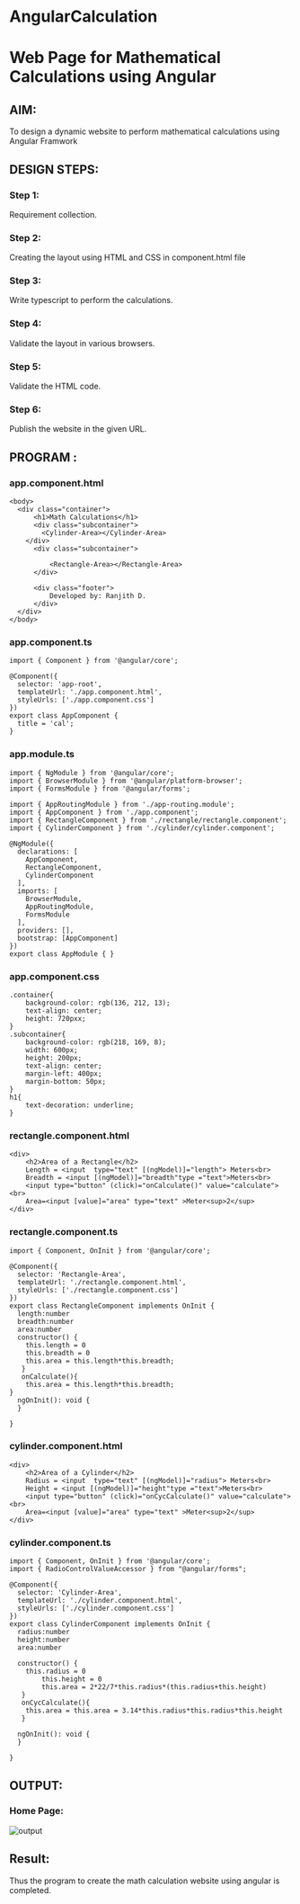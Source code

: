 # AngularCalculation

# Web Page for Mathematical Calculations using Angular

## AIM:
To design a dynamic website to perform mathematical calculations using Angular Framwork

## DESIGN STEPS:

### Step 1:

Requirement collection.

### Step 2:

Creating the layout using HTML and CSS in component.html file

### Step 3:

Write typescript to perform the calculations.

### Step 4:

Validate the layout in various browsers.

### Step 5:

Validate the HTML code.

### Step 6:

Publish the website in the given URL.

## PROGRAM :
### app.component.html
~~~
<body>
  <div class="container">
      <h1>Math Calculations</h1>
      <div class="subcontainer">
        <Cylinder-Area></Cylinder-Area>
    </div>
      <div class="subcontainer">
          
          <Rectangle-Area></Rectangle-Area>
      </div>
      
      <div class="footer">
          Developed by: Ranjith D.
      </div>
  </div>
</body>
~~~
### app.component.ts
~~~
import { Component } from '@angular/core';

@Component({
  selector: 'app-root',
  templateUrl: './app.component.html',
  styleUrls: ['./app.component.css']
})
export class AppComponent {
  title = 'cal';
}
~~~
### app.module.ts
~~~
import { NgModule } from '@angular/core';
import { BrowserModule } from '@angular/platform-browser';
import { FormsModule } from '@angular/forms';

import { AppRoutingModule } from './app-routing.module';
import { AppComponent } from './app.component';
import { RectangleComponent } from './rectangle/rectangle.component';
import { CylinderComponent } from './cylinder/cylinder.component';

@NgModule({
  declarations: [
    AppComponent,
    RectangleComponent,
    CylinderComponent
  ],
  imports: [
    BrowserModule,
    AppRoutingModule,
    FormsModule
  ],
  providers: [],
  bootstrap: [AppComponent]
})
export class AppModule { }
~~~
### app.component.css
~~~
.container{
    background-color: rgb(136, 212, 13);
    text-align: center;
    height: 720pxx;
}
.subcontainer{
    background-color: rgb(218, 169, 8);
    width: 600px;
    height: 200px;
    text-align: center;
    margin-left: 400px;
    margin-bottom: 50px;
}
h1{
    text-decoration: underline;
}
~~~
### rectangle.component.html
~~~
<div>
    <h2>Area of a Rectangle</h2>
    Length = <input  type="text" [(ngModel)]="length"> Meters<br>
    Breadth = <input [(ngModel)]="breadth"type ="text">Meters<br>
    <input type="button" (click)="onCalculate()" value="calculate"><br>
    Area=<input [value]="area" type="text" >Meter<sup>2</sup>
</div>
~~~
### rectangle.component.ts
~~~
import { Component, OnInit } from '@angular/core';

@Component({
  selector: 'Rectangle-Area',
  templateUrl: './rectangle.component.html',
  styleUrls: ['./rectangle.component.css']
})
export class RectangleComponent implements OnInit {
  length:number
  breadth:number
  area:number
  constructor() {
    this.length = 0
    this.breadth = 0
    this.area = this.length*this.breadth;
   }
   onCalculate(){
    this.area = this.length*this.breadth;
}
  ngOnInit(): void {
  }

}
~~~
### cylinder.component.html
~~~
<div>
    <h2>Area of a Cylinder</h2>
    Radius = <input  type="text" [(ngModel)]="radius"> Meters<br>
    Height = <input [(ngModel)]="height"type ="text">Meters<br>
    <input type="button" (click)="onCycCalculate()" value="calculate"><br>
    Area=<input [value]="area" type="text" >Meter<sup>2</sup>
</div> 
~~~
### cylinder.component.ts
~~~
import { Component, OnInit } from '@angular/core';
import { RadioControlValueAccessor } from "@angular/forms";

@Component({
  selector: 'Cylinder-Area',
  templateUrl: './cylinder.component.html',
  styleUrls: ['./cylinder.component.css']
})
export class CylinderComponent implements OnInit {
  radius:number
  height:number
  area:number

  constructor() {
    this.radius = 0
        this.height = 0
        this.area = 2*22/7*this.radius*(this.radius+this.height)
   }
   onCycCalculate(){
    this.area = this.area = 3.14*this.radius*this.radius*this.height
   }

  ngOnInit(): void {
  }

}
~~~


## OUTPUT:

### Home Page:
![output](https://github.com/RanjithD18/AngularCalculation/blob/main/Screenshot%20(91).png)

## Result:
Thus the program to create the math calculation website using angular is completed.

